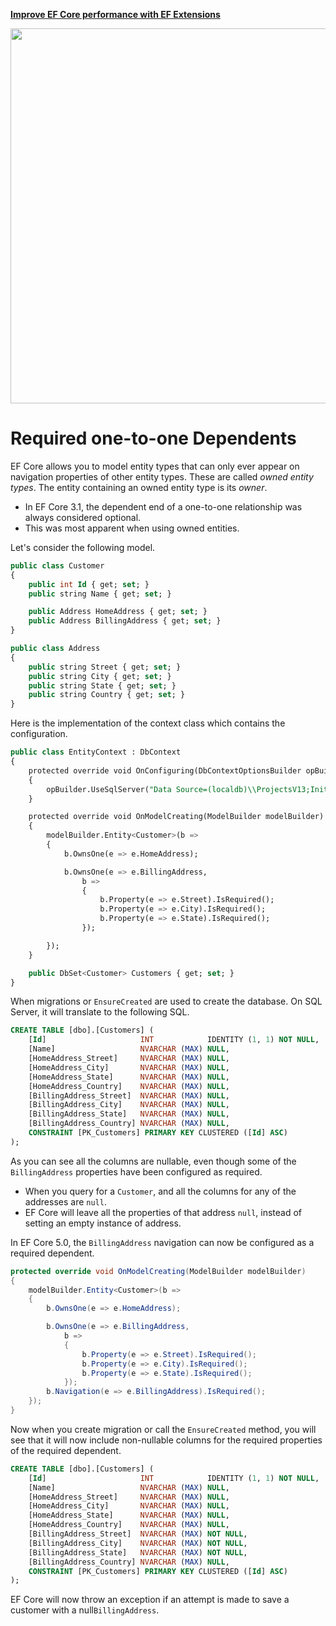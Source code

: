 <a href="https://entityframework-extensions.net/">**Improve EF Core performance with EF Extensions**</a>

<a href="https://entityframework-extensions.net/">
<img src="https://zzzprojects.github.io/images/logo/entityframework-extensions-pub.jpg" width="600" />
</a>

# Required one-to-one Dependents

 EF Core allows you to model entity types that can only ever appear on navigation properties of other entity types. These are called _owned entity types_. The entity containing an owned entity type is its _owner_.

* In EF Core 3.1, the dependent end of a one-to-one relationship was always considered optional.
* This was most apparent when using owned entities. 

Let's consider the following model.

```sql
public class Customer
{
    public int Id { get; set; }
    public string Name { get; set; }

    public Address HomeAddress { get; set; }
    public Address BillingAddress { get; set; }
}

public class Address
{
    public string Street { get; set; }
    public string City { get; set; }
    public string State { get; set; }
    public string Country { get; set; }
}
```

Here is the implementation of the context class which contains the configuration.

```sql
public class EntityContext : DbContext
{
    protected override void OnConfiguring(DbContextOptionsBuilder opBuilder)
    {
        opBuilder.UseSqlServer("Data Source=(localdb)\\ProjectsV13;Initial Catalog=PeopleContextDb1;");
    }

    protected override void OnModelCreating(ModelBuilder modelBuilder)
    {
        modelBuilder.Entity<Customer>(b =>
        {
            b.OwnsOne(e => e.HomeAddress);

            b.OwnsOne(e => e.BillingAddress,
                b =>
                {
                    b.Property(e => e.Street).IsRequired();
                    b.Property(e => e.City).IsRequired();
                    b.Property(e => e.State).IsRequired();
                });

        });
    }

    public DbSet<Customer> Customers { get; set; }
}
```

When migrations or `EnsureCreated` are used to create the database. On SQL Server, it will translate to the following SQL.

```sql
CREATE TABLE [dbo].[Customers] (
    [Id]                     INT            IDENTITY (1, 1) NOT NULL,
    [Name]                   NVARCHAR (MAX) NULL,
    [HomeAddress_Street]     NVARCHAR (MAX) NULL,
    [HomeAddress_City]       NVARCHAR (MAX) NULL,
    [HomeAddress_State]      NVARCHAR (MAX) NULL,
    [HomeAddress_Country]    NVARCHAR (MAX) NULL,
    [BillingAddress_Street]  NVARCHAR (MAX) NULL,
    [BillingAddress_City]    NVARCHAR (MAX) NULL,
    [BillingAddress_State]   NVARCHAR (MAX) NULL,
    [BillingAddress_Country] NVARCHAR (MAX) NULL,
    CONSTRAINT [PK_Customers] PRIMARY KEY CLUSTERED ([Id] ASC)
);
```

As you can see all the columns are nullable, even though some of the `BillingAddress` properties have been configured as required. 

* When you query for a `Customer`, and all the columns for any of the addresses are `null`. 
* EF Core will leave all the properties of that address `null`, instead of setting an empty instance of address.

In EF Core 5.0, the `BillingAddress` navigation can now be configured as a required dependent. 

```csharp
protected override void OnModelCreating(ModelBuilder modelBuilder)
{
    modelBuilder.Entity<Customer>(b =>
    {                
        b.OwnsOne(e => e.HomeAddress);

        b.OwnsOne(e => e.BillingAddress,
            b =>
            {
                b.Property(e => e.Street).IsRequired();
                b.Property(e => e.City).IsRequired();
                b.Property(e => e.State).IsRequired();
            });
        b.Navigation(e => e.BillingAddress).IsRequired();
    });
}

```

Now when you create migration or call the `EnsureCreated` method, you will see that it will now include non-nullable columns for the required properties of the required dependent.

```sql
CREATE TABLE [dbo].[Customers] (
    [Id]                     INT            IDENTITY (1, 1) NOT NULL,
    [Name]                   NVARCHAR (MAX) NULL,
    [HomeAddress_Street]     NVARCHAR (MAX) NULL,
    [HomeAddress_City]       NVARCHAR (MAX) NULL,
    [HomeAddress_State]      NVARCHAR (MAX) NULL,
    [HomeAddress_Country]    NVARCHAR (MAX) NULL,
    [BillingAddress_Street]  NVARCHAR (MAX) NOT NULL,
    [BillingAddress_City]    NVARCHAR (MAX) NOT NULL,
    [BillingAddress_State]   NVARCHAR (MAX) NOT NULL,
    [BillingAddress_Country] NVARCHAR (MAX) NULL,
    CONSTRAINT [PK_Customers] PRIMARY KEY CLUSTERED ([Id] ASC)
);
```

 EF Core will now throw an exception if an attempt is made to save a customer with a null`BillingAddress`.

